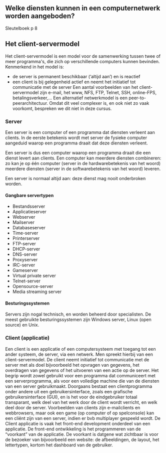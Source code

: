 ## Welke diensten kunnen in een computernetwerk worden aangeboden?
Sleutelboek p 8

##	Het client-servermodel 

Het client-servermodel is een model voor de samenwerking tussen twee of meer programma's, die zich op verschillende computers kunnen bevinden. Kenmerkend in het model is:
* de server is permanent beschikbaar (‘altijd aan’) en is reactief
* een client is bij gelegenheid actief en neemt het initiatief tot communicatie met de server
Een aantal voorbeelden van het client-servermodel zijn e-mail, het www, NFS, FTP, Telnet, SSH, online-FPS, betalingsverkeer,…
Een alternatief netwerkmodel is een peer-to-peerarchitectuur. Omdat dit veel complexer is, en ook niet zo vaak voorkomt, bespreken we dit niet in deze cursus.

### Server

Een server is een computer of een programma dat diensten verleent aan clients. In de eerste betekenis wordt met server de fysieke computer aangeduid waarop een programma draait dat deze diensten verleent.

Een server is dus een computer waarop een programma draait die een dienst levert aan clients. Een computer kan meerdere diensten combineren: zo kan je op één computer (server in de hardwarebetekenis van het woord) meerdere diensten (server in de softwarebetekenis van het woord) leveren.

Een server is normaal altijd aan: deze dienst mag nooit onderbroken worden.

#### Gangbare servertypen
 
* Bestandsserver
*	Applicatieserver
*	Webserver
*	Mailserver
*	Databaseserver
*	Time-server
*	Printerserver
*	FTP-server
*	DHCP-server
*	DNS-server
*	Proxyserver
*	IRC-server
*	Gameserver
*	Virtual private server
*	Telnet-server
*	Opensource-server
*	Media streaming server
 
#### Besturingssystemen
Servers zijn nogal technisch, en worden beheerd door specialisten. De meest gebruikte besturingssystemen zijn Windows server, Linux (open source) en Unix.

### Client (applicatie)

Een client is een applicatie of een computersysteem met toegang tot een ander systeem, de server, via een netwerk. Men spreekt hierbij van een client-servermodel. 
De client neemt initiatief tot communicatie met de server met als doel bijvoorbeeld het opvragen van gegevens, het overdragen van gegevens of het uitvoeren van een actie op de server. Het begrip wordt zowel gebruikt voor een programma dat communiceert met een serverprogramma, als voor een volledige machine die van de diensten van een server gebruikmaakt.
Doorgaans bestaat een clientprogramma onder andere uit een gebruikersinterface, zoals een grafische gebruikersinterface (GUI), en is het voor de eindgebruiker totaal transparant, welk deel van het werk door de client wordt verricht, en welk deel door de server. Voorbeelden van clients zijn e-mailclients en webbrowsers, maar ook een game (op computer of op spelconsole) kan een cliënt zijn van een server, indien er bvb multiplayer gespeeld wordt.
De Client applicatie is vaak het front-end development onderdeel van een applicatie. De front-end ontwikkeling is het programmeren van de “voorkant” van de applicatie. De voorkant is datgene wat zichtbaar is voor de bezoeker van bijvoorbeeld een website: de afbeeldingen, de layout, het lettertypen, kortom het dashboard van de gebruiker.



